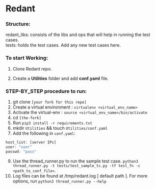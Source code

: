# Redant

### Structure:

redant_libs: consists of the libs and ops that will help in running the test cases.<br>
tests: holds the test cases. Add any new test cases here.<br>

### To start Working:

1. Clone Redant repo.

2. Create a **Utilities** folder and add **conf.yaml** file.


### STEP-BY_STEP procedure to run:
1. git clone `[your fork for this repo]`
2. Create a virtual environment : `virtualenv <virtual_env_name>`
3. Activate the virtual-env : `source <virtual_env_name>/bin/activate`
4. cd `[the-fork]`
5. Run `pip3 install -r requirements.txt`
7. mkdir `Utilities` && touch `Utilities/conf.yaml`
8. Add the following in `conf.yaml`:

```javascript
host_list: [server IPs]
user: "user"
passwd: "pass"
```

9. Use the thread_runner.py to run the sample test case.
`python3 thread_runner.py -t tests/test_sample_tc.py -tf test_fn -c <path_to_conf_file>`.
10. Log files can be found at /tmp/redant.log [ default path ]. For more options, run `python3 thread_runner.py --help`
